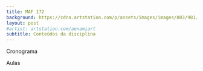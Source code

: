 ```yaml
---
title: MAF 172
background: https://cdna.artstation.com/p/assets/images/images/003/981/916/large/alena-aenami-atlast2k2.jpg?1479156464
layout: post
#artist: artstation.com/aenamiart
subtitle: Conteúdos da disciplina
---
```


Cronograma

Aulas


